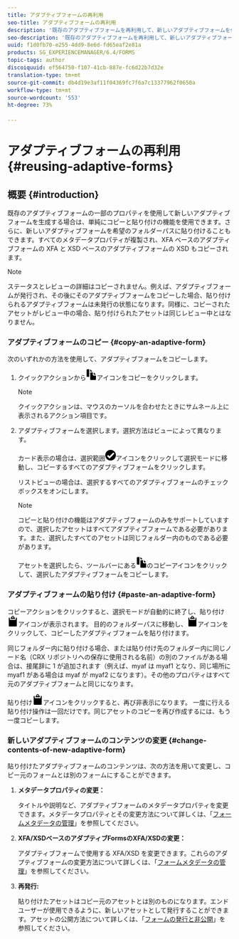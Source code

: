 ```yaml
---
title: アダプティブフォームの再利用
seo-title: アダプティブフォームの再利用
description: '既存のアダプティブフォームを再利用して、新しいアダプティブフォームを作成することができます。 '
seo-description: '既存のアダプティブフォームを再利用して、新しいアダプティブフォームを作成することができます。 '
uuid: f1d0fb70-e255-4dd9-8e6d-fd65eaf2e81a
products: SG_EXPERIENCEMANAGER/6.4/FORMS
topic-tags: author
discoiquuid: ef564750-f107-41cb-887e-fc6d22b7d32e
translation-type: tm+mt
source-git-commit: db4d19e3af11f04369fc7f6a7c13377962f0650a
workflow-type: tm+mt
source-wordcount: '553'
ht-degree: 73%

---
```



# アダプティブフォームの再利用  {#reusing-adaptive-forms}

## 概要 {#introduction}

既存のアダプティブフォームの一部のプロパティを使用して新しいアダプティブフォームを生成する場合は、単純にコピーと貼り付けの機能を使用できます。さらに、新しいアダプティブフォームを希望のフォルダーパスに貼り付けることもできます。すべてのメタデータプロパティが複製され、XFA ベースのアダプティブフォームの XFA と XSD ベースのアダプティブフォームの XSD もコピーされます。

>[!NOTE]
>
>ステータスとレビューの詳細はコピーされません。例えば、アダプティブフォームが発行され、その後にそのアダプティブフォームをコピーした場合、貼り付けられるアダプティブフォームは未発行の状態になります。同様に、コピーされたアセットがレビュー中の場合、貼り付けられたアセットは同じレビュー中とはなりません。

### アダプティブフォームのコピー {#copy-an-adaptive-form}

次のいずれかの方法を使用して、アダプティブフォームをコピーします。

1. クイックアクションから![aem6forms_copy](assets/aem6forms_copy.png)アイコンをコピーをクリックします。

   >[!NOTE]
   >
   >クイックアクションは、マウスのカーソルを合わせたときにサムネール上に表示されるアクション項目です。

1. アダプティブフォームを選択します。選択方法はビューによって異なります。

   カード表示の場合は、選択範囲![aem6forms_check-circle](assets/aem6forms_check-circle.png)アイコンをクリックして選択モードに移動し、コピーするすべてのアダプティブフォームをクリックします。

   リストビューの場合は、選択するすべてのアダプティブフォームのチェックボックスをオンにします。

   >[!NOTE]
   >
   >コピーと貼り付けの機能はアダプティブフォームのみをサポートしていますので、選択したアセットはすべてアダプティブフォームである必要があります。また、選択したすべてのアセットは同じフォルダー内のものである必要があります。

   アセットを選択したら、ツールバーにある![aem6forms_copy](assets/aem6forms_copy.png)のコピーアイコンをクリックして、選択したアダプティブフォームをコピーします。

### アダプティブフォームの貼り付け {#paste-an-adaptive-form}

コピーアクションをクリックすると、選択モードが自動的に終了し、貼り付け![aem6forms_paste](assets/aem6forms_paste.png)アイコンが表示されます。 目的のフォルダーパスに移動し、![aem6forms_paste](assets/aem6forms_paste.png)アイコンをクリックして、コピーしたアダプティブフォームを貼り付けます。

同じフォルダー内に貼り付ける場合、または貼り付け先のフォルダー内に同じノード名（CRX リポジトリへの保存に使用される名前）の別のファイルがある場合は、接尾辞に 1 が追加されます（例えば、myaf は myaf1 となり、同じ場所に myaf1 がある場合は myaf が myaf2 になります）。その他のプロパティはすべて元のアダプティブフォームと同じになります。

貼り付け![aem6forms_paste](assets/aem6forms_paste.png)アイコンをクリックすると、再び非表示になります。 一度に行える貼り付け操作は一回だけです。同じアセットのコピーを再び作成するには、もう一度コピーします。

### 新しいアダプティブフォームのコンテンツの変更 {#change-contents-of-new-adaptive-form}

貼り付けたアダプティブフォームのコンテンツは、次の方法を用いて変更し、コピー元のフォームとは別のフォームにすることができます。

1. **メタデータプロパティの変更：**

   タイトルや説明など、アダプティブフォームのメタデータプロパティを変更できます。メタデータプロパティとその変更方法について詳しくは、「[フォームメタデータの管理](/help/forms/using/manage-form-metadata.md)」を参照してください。

1. **XFA/XSDベースのアダプティブFormsのXFA/XSDの変更：**

   アダプティブフォームで使用する XFA/XSD を変更できます。これらのアダプティブフォームの変更方法について詳しくは、「[フォームメタデータの管理](/help/forms/using/manage-form-metadata.md)」を参照してください。

1. **再発行:**

   貼り付けたアセットはコピー元のアセットとは別のものになります。エンドユーザーが使用できるように、新しいアセットとして発行することができます。アセットの公開方法について詳しくは、「[フォームの発行と非公開](/help/forms/using/publishing-unpublishing-forms.md)」を参照してください。

